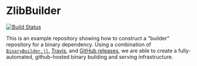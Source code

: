 # ZlibBuilder

[![Build Status](https://travis-ci.org/staticfloat/NettleBuilder.svg?branch=master)](https://travis-ci.org/staticfloat/ZlibBuilder)

This is an example repository showing how to construct a "builder" repository for a binary dependency.  Using a combination of [`BinaryBuilder.jl`](https://github.com/staticfloat/BinaryBuilder.jl), [Travis](https://travis-ci.org), and [GitHub releases](https://docs.travis-ci.com/user/deployment/releases/), we are able to create a fully-automated, github-hosted binary building and serving infrastructure.
